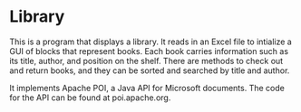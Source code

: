 # Library
This is a program that displays a library. It reads in an Excel file to intialize a GUI of blocks that represent books. Each book carries information such as its title, author, and position on the shelf. There are methods to check out and return books, and they can be sorted and searched by title and author. 

It implements Apache POI, a Java API for Microsoft documents. The code for the API can be found at poi.apache.org.
